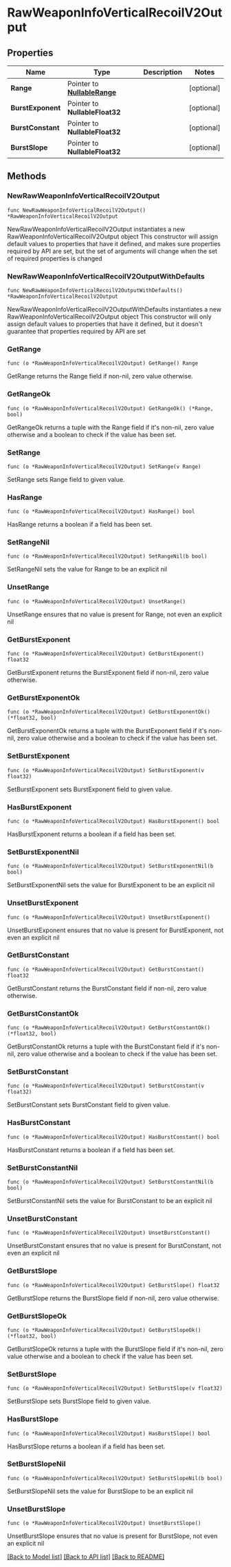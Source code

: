# RawWeaponInfoVerticalRecoilV2Output

## Properties

Name | Type | Description | Notes
------------ | ------------- | ------------- | -------------
**Range** | Pointer to [**NullableRange**](Range.md) |  | [optional] 
**BurstExponent** | Pointer to **NullableFloat32** |  | [optional] 
**BurstConstant** | Pointer to **NullableFloat32** |  | [optional] 
**BurstSlope** | Pointer to **NullableFloat32** |  | [optional] 

## Methods

### NewRawWeaponInfoVerticalRecoilV2Output

`func NewRawWeaponInfoVerticalRecoilV2Output() *RawWeaponInfoVerticalRecoilV2Output`

NewRawWeaponInfoVerticalRecoilV2Output instantiates a new RawWeaponInfoVerticalRecoilV2Output object
This constructor will assign default values to properties that have it defined,
and makes sure properties required by API are set, but the set of arguments
will change when the set of required properties is changed

### NewRawWeaponInfoVerticalRecoilV2OutputWithDefaults

`func NewRawWeaponInfoVerticalRecoilV2OutputWithDefaults() *RawWeaponInfoVerticalRecoilV2Output`

NewRawWeaponInfoVerticalRecoilV2OutputWithDefaults instantiates a new RawWeaponInfoVerticalRecoilV2Output object
This constructor will only assign default values to properties that have it defined,
but it doesn't guarantee that properties required by API are set

### GetRange

`func (o *RawWeaponInfoVerticalRecoilV2Output) GetRange() Range`

GetRange returns the Range field if non-nil, zero value otherwise.

### GetRangeOk

`func (o *RawWeaponInfoVerticalRecoilV2Output) GetRangeOk() (*Range, bool)`

GetRangeOk returns a tuple with the Range field if it's non-nil, zero value otherwise
and a boolean to check if the value has been set.

### SetRange

`func (o *RawWeaponInfoVerticalRecoilV2Output) SetRange(v Range)`

SetRange sets Range field to given value.

### HasRange

`func (o *RawWeaponInfoVerticalRecoilV2Output) HasRange() bool`

HasRange returns a boolean if a field has been set.

### SetRangeNil

`func (o *RawWeaponInfoVerticalRecoilV2Output) SetRangeNil(b bool)`

 SetRangeNil sets the value for Range to be an explicit nil

### UnsetRange
`func (o *RawWeaponInfoVerticalRecoilV2Output) UnsetRange()`

UnsetRange ensures that no value is present for Range, not even an explicit nil
### GetBurstExponent

`func (o *RawWeaponInfoVerticalRecoilV2Output) GetBurstExponent() float32`

GetBurstExponent returns the BurstExponent field if non-nil, zero value otherwise.

### GetBurstExponentOk

`func (o *RawWeaponInfoVerticalRecoilV2Output) GetBurstExponentOk() (*float32, bool)`

GetBurstExponentOk returns a tuple with the BurstExponent field if it's non-nil, zero value otherwise
and a boolean to check if the value has been set.

### SetBurstExponent

`func (o *RawWeaponInfoVerticalRecoilV2Output) SetBurstExponent(v float32)`

SetBurstExponent sets BurstExponent field to given value.

### HasBurstExponent

`func (o *RawWeaponInfoVerticalRecoilV2Output) HasBurstExponent() bool`

HasBurstExponent returns a boolean if a field has been set.

### SetBurstExponentNil

`func (o *RawWeaponInfoVerticalRecoilV2Output) SetBurstExponentNil(b bool)`

 SetBurstExponentNil sets the value for BurstExponent to be an explicit nil

### UnsetBurstExponent
`func (o *RawWeaponInfoVerticalRecoilV2Output) UnsetBurstExponent()`

UnsetBurstExponent ensures that no value is present for BurstExponent, not even an explicit nil
### GetBurstConstant

`func (o *RawWeaponInfoVerticalRecoilV2Output) GetBurstConstant() float32`

GetBurstConstant returns the BurstConstant field if non-nil, zero value otherwise.

### GetBurstConstantOk

`func (o *RawWeaponInfoVerticalRecoilV2Output) GetBurstConstantOk() (*float32, bool)`

GetBurstConstantOk returns a tuple with the BurstConstant field if it's non-nil, zero value otherwise
and a boolean to check if the value has been set.

### SetBurstConstant

`func (o *RawWeaponInfoVerticalRecoilV2Output) SetBurstConstant(v float32)`

SetBurstConstant sets BurstConstant field to given value.

### HasBurstConstant

`func (o *RawWeaponInfoVerticalRecoilV2Output) HasBurstConstant() bool`

HasBurstConstant returns a boolean if a field has been set.

### SetBurstConstantNil

`func (o *RawWeaponInfoVerticalRecoilV2Output) SetBurstConstantNil(b bool)`

 SetBurstConstantNil sets the value for BurstConstant to be an explicit nil

### UnsetBurstConstant
`func (o *RawWeaponInfoVerticalRecoilV2Output) UnsetBurstConstant()`

UnsetBurstConstant ensures that no value is present for BurstConstant, not even an explicit nil
### GetBurstSlope

`func (o *RawWeaponInfoVerticalRecoilV2Output) GetBurstSlope() float32`

GetBurstSlope returns the BurstSlope field if non-nil, zero value otherwise.

### GetBurstSlopeOk

`func (o *RawWeaponInfoVerticalRecoilV2Output) GetBurstSlopeOk() (*float32, bool)`

GetBurstSlopeOk returns a tuple with the BurstSlope field if it's non-nil, zero value otherwise
and a boolean to check if the value has been set.

### SetBurstSlope

`func (o *RawWeaponInfoVerticalRecoilV2Output) SetBurstSlope(v float32)`

SetBurstSlope sets BurstSlope field to given value.

### HasBurstSlope

`func (o *RawWeaponInfoVerticalRecoilV2Output) HasBurstSlope() bool`

HasBurstSlope returns a boolean if a field has been set.

### SetBurstSlopeNil

`func (o *RawWeaponInfoVerticalRecoilV2Output) SetBurstSlopeNil(b bool)`

 SetBurstSlopeNil sets the value for BurstSlope to be an explicit nil

### UnsetBurstSlope
`func (o *RawWeaponInfoVerticalRecoilV2Output) UnsetBurstSlope()`

UnsetBurstSlope ensures that no value is present for BurstSlope, not even an explicit nil

[[Back to Model list]](../README.md#documentation-for-models) [[Back to API list]](../README.md#documentation-for-api-endpoints) [[Back to README]](../README.md)


